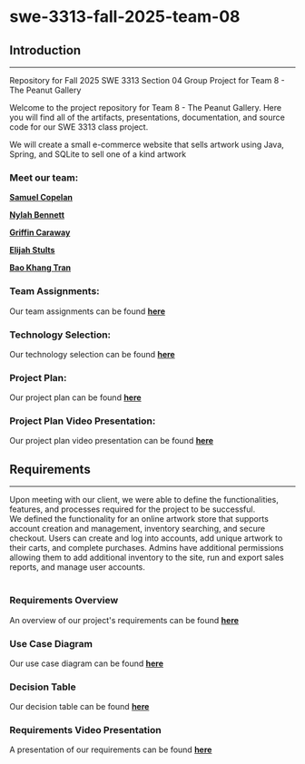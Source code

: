# swe-3313-fall-2025-team-08

## Introduction
***
Repository for Fall 2025 SWE 3313 Section 04 Group Project for Team 8 - The Peanut Gallery

Welcome to the project repository for Team 8 - The Peanut Gallery. Here you will find all of the artifacts, presentations, documentation, and source code for our SWE 3313 class project.

We will create a small e-commerce website that sells artwork using Java, Spring, and SQLite to sell one of a kind artwork

### Meet our team:

 [**Samuel Copelan**](project-plan/resumes/SamuelCopelan.md)
 
 [**Nylah Bennett**](project-plan/resumes/NylahBennett.md) 

 [**Griffin Caraway**](project-plan/resumes/GriffinCaraway.md)

 [**Elijah Stults**](project-plan/resumes/ElijahStults.md)

 [**Bao Khang Tran**](project-plan/resumes/BaoKhangTran.md) 

### Team Assignments:
Our team assignments can be found [**here**](project-plan/team-assignments/README.md)
### Technology Selection:
Our technology selection can be found [**here**](project-plan/technology-selection/README.md)
### Project Plan:
Our project plan can be found [**here**](project-plan/README.md)
### Project Plan Video Presentation:
Our project plan video presentation can be found [**here**](https://www.loom.com/share/508e17cd0d9044f592bbe22d860cd639) 

## Requirements
***

Upon meeting with our client, we were able to define the functionalities, features, and processes required for the project to be successful.
<br>
We defined the functionality for an online artwork store that supports account creation and management, inventory searching, and secure checkout. Users can create and log into accounts, add unique artwork to their carts, and complete purchases. Admins have additional permissions allowing them to add additional inventory to the site, run and export sales reports, and manage user accounts.
<br><br>

### Requirements Overview
An overview of our project's requirements can be found [**here**](requirements/README.md)

### Use Case Diagram
Our use case diagram can be found [**here**](requirements/use-case.md)

### Decision Table
Our decision table can be found [**here**](requirements/decision-table.md)

### Requirements Video Presentation
A presentation of our requirements can be found [**here**](https://www.loom.com/share/51992dae643b406289a7e835a14756d3)